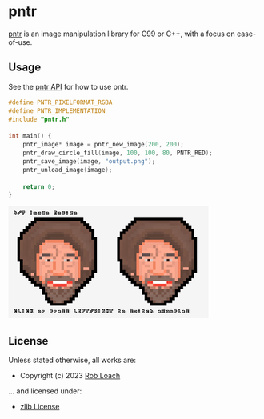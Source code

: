 # pntr

[pntr](https://github.com/robloach/pntr) is an image manipulation library for C99 or C++, with a focus on ease-of-use.

## Usage

See the [pntr API](group__pntr.html) for how to use pntr.

``` c
#define PNTR_PIXELFORMAT_RGBA
#define PNTR_IMPLEMENTATION
#include "pntr.h"

int main() {
    pntr_image* image = pntr_new_image(200, 200);
    pntr_draw_circle_fill(image, 100, 100, 80, PNTR_RED);
    pntr_save_image(image, "output.png");
    pntr_unload_image(image);

    return 0;
}
```

![Example](image_resize.png)

## License

Unless stated otherwise, all works are:

- Copyright (c) 2023 [Rob Loach](https://robloach.net)

... and licensed under:

- [zlib License](LICENSE.md)
